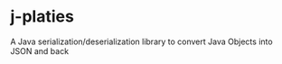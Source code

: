 # j-platies
A Java serialization/deserialization library to convert Java Objects into JSON and back
